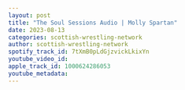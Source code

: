 ```yaml
---
layout: post
title: "The Soul Sessions Audio | Molly Spartan"
date: 2023-08-13
categories: scottish-wrestling-network
author: scottish-wrestling-network
spotify_track_id: 7tXmB0pLdGjzvickLkixYn
youtube_video_id: 
apple_track_id: 1000624286053
youtube_metadata: 
---
```

